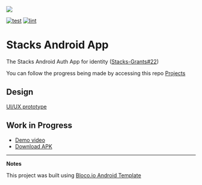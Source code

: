 <img src="https://stackstoken.com/wp-content/uploads/tilda/2966243/pages/13822717/tild3339-3630-4536-a536-663362663064__stacks_logo_black_1.svg">

[![test](https://github.com/blocoio/stacks-app/workflows/test/badge.svg?branch=main)](https://github.com/blocoio/stacks-app/actions?query=workflow%3Atest+branch%3Amain)
[![lint](https://github.com/blocoio/stacks-app/workflows/lint/badge.svg?branch=main)](https://github.com/blocoio/stacks-app/actions?query=workflow%3Alint+branch%3Amain)


# Stacks Android App
The Stacks Android Auth App for identity ([Stacks-Grants#22](https://github.com/stacksgov/Stacks-Grants/issues/22))

You can follow the progress being made by accessing this repo [Projects](https://github.com/blocoio/stacks-app/projects)

## Design

[UI/UX prototype](https://www.figma.com/file/RQy9bq4EX4Pz4bWP9r01cQ/%F0%9F%93%B1-Blockstack-Auth-Android-App?node-id=95%3A0)

## Work in Progress
- [Demo video](https://user-images.githubusercontent.com/20781703/103557780-9d474580-4eab-11eb-885b-298fc801241c.mov)
- [Download APK](https://github.com/blocoio/stacks-app/suites/1793329455/artifacts/34347579)

---

**Notes**

This project was built using [Bloco.io Android Template](https://github.com/blocoio/android-template)
